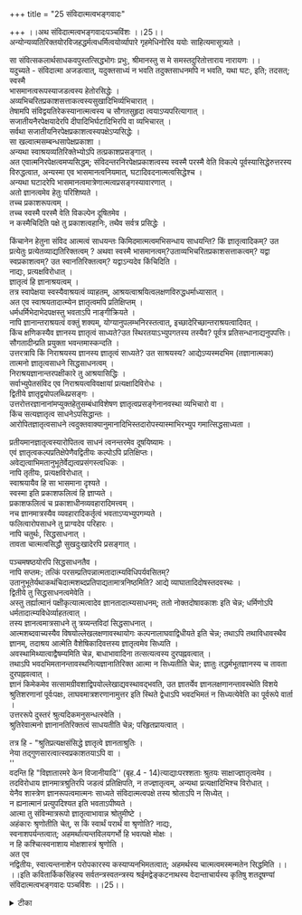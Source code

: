 +++
title = "25 संविदात्मत्वभङ्गवादः"

+++
।।अथ संविदात्मत्वभङ्गवादःपञ्चविंशः ।।25।।  
अन्योन्यव्यतिरिक्तयोरविजहद्धर्मत्वधर्मित्वयोर्व्यापारे गृहमेधिनोरिव ययोः साहित्यमासूत्र्यते ।  
  
सा संवित्सकलार्थसाधकवपुस्तत्सिद्धभोगः प्रभुः, श्रीमानस्तु स मे समस्तदुरितोत्ताराय नारायणः ।।  
यदुच्यते - संविदात्मा अजडत्वात्, यदुक्तसाध्यं न भवति तदुक्तसाधनमपि न भवति, यथा घटः, इति; तदसत्; स्वस्मै   
भासमानत्वरूपस्याजडत्वस्य हेतोरसिद्धेः ।  
 अव्यभिचरितप्रकाशसत्ताकत्वस्यसुखादिभिर्व्यभिचारात् ।  
 तेषामपि संविद्वयतिरेकस्यानात्मत्वस्य च सौगतसुहृदा त्वयाऽप्यपरित्यागात् ।  
सजातीयनैरपेक्षयादेरपि दीपादिभिर्घटादिभिरपि वा व्यभिचारत् ।  
 सर्वथा सजातीयनिरपेक्षप्रकाशत्वस्यपक्षेऽप्यसिद्धेः ।  
 सा खल्वात्मसम्बन्धसापेक्षप्रकाशा ।  
 अन्यथा स्वाश्रयव्यतिरिक्तेभ्योऽपि तत्प्रकाशप्रसङ्गात् ।  
अत एवात्मनिरपेक्षत्वमप्यसिद्धम्; संविदन्तरनिरपेक्षप्रकाशत्वस्य स्वस्मै परस्मै वेति विकल्पे पूर्वस्यासिद्धेरुत्तरस्य विरुद्धत्वात, अन्यस्मा एव भासमानत्वनियमात्, घटादिवदनात्मत्वसिद्धेश्च ।  
 अन्यथा घटादरेपि भासमानत्वमात्रेणात्मत्वप्रसङ्गस्यावारणात् ।  
 अतो ज्ञानत्वमेव हेतुः परिशिष्यते ।  
 तच्च प्रकाशरूपत्वम् ।  
 तच्च स्वस्मै परस्मै वेति विकल्पेन दूषितमेव ।  
 न कस्मैचिदिति पक्षे तु प्रकाशत्वहानिः, तथैव सर्वत्र प्रसिद्धेः ।  
  
किंचानेन हेतुना संविद आत्मत्वं साधयन्तः किमिदमात्मत्वमभिसन्धाय साधयन्ति? किं ज्ञातृत्वादिकम्? उत प्रत्येतुः प्रत्येतव्याद्यतिरिक्तत्वम् ? अथवा स्वस्मै भासमानत्वम्?उताव्यभिचरितप्रकाशसत्ताकत्वम्? यद्वा स्वप्रकाशत्वम्? उत स्वानतिरिक्तत्वम्? यद्वाऽन्यदेव किंचिदिति ।  
नाद्यः, प्रत्यक्षविरोधात् ।  
 ज्ञातृत्वं हि ज्ञानाश्रयत्वम् ।  
 तत्र स्वापेक्षया स्वस्यैवाश्रयत्वं व्याहतम्, आश्रयत्वाश्रयित्वलक्षणविरुद्धधर्माध्यासात् ।  
 अत एव स्वाश्रयतादात्म्येन ज्ञातृत्वमपि प्रतिक्षिप्तम् ।  
 धर्मधर्मिभेदाभेदपक्षस्तु भवताऽपि नाङ्गीक्रियते ।  
 नापि ज्ञानान्तराश्रयत्वं वक्तुं शक्यम्, योग्यानुपलम्भनिरस्तत्वात्, इच्छादेरिच्छान्तराश्रयत्वादिवत् ।  
 किंच क्षणिकस्यैव ज्ञानस्य ज्ञातृत्वं साध्यते?उत स्थिरतयाऽभ्युपगतस्य तस्यैव? पूर्वत्र प्रतिसन्धानाद्यनुपपत्तिः।  
सौगतादीन्प्रति प्रयुक्ता भवन्तमास्कन्दति ।  
उत्तरत्रापि किं निराश्रयस्य ज्ञानस्य ज्ञातृत्वं साध्यते? उत साश्रयस्य? आद्येऽप्यस्मदभिम (तज्ञानात्मका) तात्मनो ज्ञातृत्वसाधने सिद्धसाधनत्वम् ।  
 निराश्रयज्ञानान्तरपक्षीकारे तु आश्रयासिद्धिः ।  
 सर्वाभ्युपेतसंविद एव निराश्रयत्वविवक्षायां प्रत्यक्षादिविरोधः ।  
 द्वितीये ज्ञातृद्वयोपलब्धिप्रसङ्गः ।  
 उत्तरोत्तरज्ञानानांमप्युक्तहेतुसम्बंधाविशेषण ज्ञातृत्वप्रसङ्गेनानवस्था व्यभिचारो वा ।  
 किंच सत्यज्ञातृत्व साधनेऽपसिद्धान्तः ।  
 आरोपितज्ञातृत्वसाधने त्वदुक्तवाक्यानुमानादिभिस्तदारोपस्यास्माभिरभ्युप गमात्सिद्धसाध्यता ।  
  
प्रतीयमानज्ञातृत्वस्यारोपितत्व साधनं त्वनन्तरमेव दूषयिष्यामः ।  
 एवं ज्ञातृत्वकल्पप्रतिक्षेपेणैवद्वितीयः कल्पोऽपि प्रतिक्षिप्तः।  
अवेद्यत्वाभिमतानुभूतेर्वेद्यत्वप्रसंगस्त्वधिकः ।  
 नापि तृतीयः, प्रत्यक्षविरोधात् ।  
स्वाश्रयायैव हि सा भासमाना दृश्यते ।  
 स्वस्मा इति प्रकाशफलित्वं हि ज्ञाप्यते ।  
 प्रकाशफलित्वं च प्रकाशाधीनव्यवहारादिमत्त्वम् ।  
 नच ज्ञानमात्रस्यैव व्यवहारादिकर्तृत्वं भवताऽप्यभ्युपगम्यते ।  
 फलित्वारोपसाधने तु प्राग्वदेव परिहारः ।  
 नापि चतुर्थः, सिद्धसाधनात् ।  
 तावता चात्मत्वसिद्धौ सुखदुःखादेरपि प्रसङ्गात् ।  
  
पञ्चमषष्ठयोरपि सिद्धसाधनतैव ।  
 नापि सप्तमः; तत्किं परसम्प्रतिपन्नात्मतादात्म्यविधिपर्यवसितम्? उतानुभूतेर्यथाकथंचिदात्मशब्दप्रतिपाद्यतामात्रनिष्ठमिति? आद्ये व्याघातादिदोषस्तदवस्थः ।  
 द्वितीये तु सिद्धसाधनत्वमेवेति ।  
 अस्तु तर्ह्यात्मानं पक्षीकृत्यात्मत्वादेव ज्ञानतादात्म्यसाधनम्; ततो नोक्तदोषावकाशः इति चेन्न; धर्मिणोऽपि धर्मतादात्म्यविधेर्व्याहतत्वात् ।  
 तस्य ज्ञानत्वमात्रसाधने तु त्रय्यन्तविदां सिद्धसाधनात् ।  
 आत्मशब्दवाच्यस्यैव विषयोल्लेखलक्षणावस्थायोगः कल्पनालाघवाद्विधीयते इति चेन्न; तथाऽपि तथाविधावस्थैव ज्ञानम्, तदाश्रय आत्मेति वैशेषिकादिवत्तस्य ज्ञातृत्वमेव सिध्यति ।  
 अवस्थामिथ्यात्वाद्वैषम्यमिति चेन्न, बाधाभावादिना तत्सत्यत्वस्य दुरपह्नवत्वात् ।  
 तथाऽपि भवदभिमतानन्तावस्थनित्यज्ञानातिरिक्त आत्मा न सिध्यतीति चेन्न; ज्ञातुः तद्धर्मभूतज्ञानस्य च तावता दुरपह्नवत्वात् ।  
 ज्ञानं किमेकमेव सत्सामग्रीवशाद्विपयोल्लेखाद्यवस्थावद्भवति, उत ज्ञातर्येव ज्ञानलक्षणानन्तावस्थेति विशये श्रुतिशरणानां पूर्वःपक्षः, लाघवमात्रशरणानामुत्तर इति स्थिते द्वेधाऽपि भवदभिमतं न सिध्यत्येवेति का पूर्वरूपे वार्ता ।  
 उत्तररूपे दुस्तरं श्रुत्यदिकमनुसन्धत्स्वेति ।  
 श्रुतिरेवात्मनो ज्ञानानतिरिक्तत्वं साधयतीति चेन्न; परिहृतप्रायत्वात् ।  
  
तत्र हि - "श्रुतिप्रत्यक्षसंसिद्धे ज्ञातृत्वे ज्ञानताश्रुतिः ।  
 नेया तद्गुणसारत्वात्स्वप्रकाशतयाऽपि वा ।  
''  
वदन्ति हि "विज्ञातारमरे केन विजानीयादि'' (बृह.4 - 14)त्याद्याःपरश्शताः श्रुतयः साक्षाज्ज्ञातृत्वमेव ।  
 तदविरोधाय ज्ञानमात्रश्रुतिरपि जडत्वं प्रतिक्षिपति, न तज्ज्ञातृत्वम्, अन्यथा प्रत्यक्षादिभिश्च विरोधात् ।  
 येनैव शास्त्रेण ज्ञानरूपत्वमात्मनः साध्यते संविदात्मत्वपक्षे तस्य श्रोताऽपि न सिध्येत् ।  
 न ह्यनात्मानं प्रत्युपदिश्यत इति भवताऽपीष्यते ।  
 आत्मा तु संविन्मात्ररूपो ज्ञातृत्वाभावान्न श्रोतुमीष्टे ।  
 अहंकारः श्रृणोतीति चेत्, स किं स्वार्थं परार्थं वा श्रृणोति? नाद्यः,   
स्वनाशपर्यन्तत्वात्; अहमर्थात्यन्तविलयगर्भो हि भवत्पक्षे मोक्षः ।  
 न हि कश्चित्स्वनाशाय मोक्षशास्त्रं श्रृणोति ।  
 अत एव   
नद्वितीयः, स्वात्यन्तनाशेन परोपकारस्य कस्याप्यनभिमतत्वात्; अहमर्थस्य चात्मत्वमस्मन्मतेन सिद्धमिति ।।  
।।इति कवितार्किकसिंहस्य सर्वतन्त्रस्वतन्त्रस्य श्रईमद्वेङ्कटनाथस्य वेदान्ताचार्यस्य कृतिषु शतदूषण्यां संविदात्मत्वभङ्गवादः पञ्चविंशः ।।25।।

<details><summary>टीका</summary>

अनुभूतिविचारप्रकरणेन संगतिमभिप्रेत्यवादार्थं संगृह्णाति ।अन्योन्येति। बहुधास्फुटं भिन्नयोः पारमार्थिकधर्मधर्मिभावादभेदो न युक्त इत्याहअविजहदिति । ""य स्सर्वज्ञः सर्ववित्''(मुंड - 2 - 2 - 7) ""स्वाभाविकी ज्ञानबलक्रिया'' (श्वेता - 6.8)चेति श्रुतेरिति भावः ।असूत्रयेति । ""अभिद्योपदेशा'' (ब्र.सू.1 - 4 - 24) दित्यादिसूत्रेष्विति भावः ।सकलार्थसाधकेति। साधकशब्दो व्याप्यपरः । धूमोऽपिवह्निसाधक इतिवदीश्वरज्ञानस्यार्था व्यभिचारात्सर्वविषयप्रमेत्यर्थः ।तत्सिद्धिभोग इति। अपरिच्छिन्न स्वरूपसाक्षात्काराधीनापरिच्छिन्नानंद इत्यर्थः ।।
अत्र अजडत्वं स्वस्मै भासमानत्वं वा अव्यभिचरित प्रकाशसत्ताकत्वं वा सजातीयनिरपेक्ष प्रकाशत्वं वा आत्मनिरपेक्षत्वं वा संविदंतरनिरपेक्षत्वं वा ज्ञानत्वमेवेति वा विकल्प्याद्यंदूषयति ।स्वस्मा इति। स्वकर्तव्यव्यवहाराद्यनुगुणज्ञानप्रकाश्यत्वस्येत्यर्थः । द्वितीये आहअव्यभिचरितेति। व्यभिचारोव्यापकत्वा भावः । अव्यभिचारो व्यापकत्वं अव्यभिचरित प्रकाशो यस्येति बहुव्रीहिः । प्रकाशव्याप्तसत्ताकत्वमिति यावत् । व्याप्तिश्च कालिकी आदिपदेन दुःखादिर्गृह्यते । सुखादीनामपि संविदभिन्नतया पक्षत्वान्न व्यभिचार इत्याशंक्याह ।सजातीयेति। निराकरोति ।तेषामपीति। सुखादीनां संविदभेदे आत्मा भेदे च तयोरस्थैर्य प्रसंगस्य सुहृतप्रीत्यर्थं अंगीकर्तुं योग्योऽपि वैदिकान्वंचयितुं आत्मस्थैर्यकं चुकिना त्वया संविदात्माभेदो नांगीकृत इत्यर्थः । अपरित्यागादिति भेदः । तृतीये आह सजातीय निरपेक्ष व्यवहारस्येत्यर्थः । आदि पदेन सजातीय सापेक्ष व्यवहाराभावो गृह्यते । किं सजातीयपदं सजातीयप्रकाशपरं उत न आद्ये दोषः ।दीपादिभिरिति। संवित्प्रदीपसाधारणनिर्वचनीयाखंडधर्मरूपस्य प्रकाशत्वस्य परैरभ्युपगमादिति भावः । द्वितीये दोषमाह ।घटादिभिरिति। चतुर्थे आह ।सर्वथेति। प्रकाशपदं व्यवहारपरं केनापि रूपेण यत्सजातीयं तदनपेक्ष विवतारकमित्यर्थः । असिद्धिमुपपादयतिसा खल्विति। प्रकाशमात्रव्यवहारहेतुत्वे नित्यचैतन्येन सर्वदा सर्वेषां व्यवहारप्रसंगेन देवदत्तीयत्वादेरपि व्यवहारप्रयोजकतया तैरंगीकारादिति भावः ।अन्यथेति। तदीयत्वस्य व्यवहाराप्रयोजकत्वे देवदत्तस्यस्वीय घटसंविद्विषयव्यवहारवदितरेषामपि देवदत्तीय घटसंविद्विषय व्यवहार प्रसंगइत्यर्थः । पंचमं दूषयति ।अत एवेति। तत्तद्व्यवहारस्य तत्तदात्मसापेक्षत्वाभावे पूर्ववदति प्रसंगात् तत्सापेक्षत्वासिद्धिरित्यर्थः । षष्ठमाह ।।संविदंतरेति। संविदंतरनिरपेक्ष प्रकाशत्व रूपहेत्वंतर्गतप्रकाशोवस्तुतः किं स्वस्मा एव परस्मैवेति विकल्पः ।असिद्धेरिति। संविदतिरिक्तात्मन एव संविद्वयवहारकर्तृत्वासिद्धांते सिद्धिः परमतेंऽतकरणस्यैव कर्तृत्वादसिद्धिः ।विरुद्धत्वादिति। परस्मा एव प्रकाशमानत्वस्य घटादावनात्मत्व व्याप्यत्वदर्शनात्तद् व्याप्यस्य संविदन्तर निरपेक्षं परस्मा एव प्रकाशमानत्वस्य सुतरामनात्मत्वव्याप्यत्वादिति भावः । परस्मा एव भासमानत्वहेतुना सत्प्रतिपक्षत्वमाह ।अस्मा इति। परमतेप्याकारस्यैव व्यवहारकर्तृत्वेनतंप्रत्येव भासमानत्वादिति भावः ।अन्यथेति। यदि वस्तुतः स्वस्मै भासमानत्वस्यात्मत्वव्याप्तत्वा तत्सहचरित्वमात्रेण संविदंतर निरपेक्षप्रकाशमानस्याप्यात्मत्व व्याप्यत्वमिष्यते तदातत्सहचरित भासमात्रान्यस्वात्मत्वव्याप्तिप्रसंगेन तेन तदा घटादावात्मत्वसाधनं स्यादित्यर्थः । सप्तमाहअतो ज्ञानत्वमेवेति। प्रकाशत्वहानिमुपपादयति ।तदैवेति। यः प्रकाशः स किंचित्प्रतीति व्याप्तेरित्यर्थः ।
हेतुं दूषयित्वा साध्यं दूषयति ।किं चेति। ज्ञातृत्वादिकमित्यादिपदेन कर्तत्वभोक्तृत्वे गृह््येते ।प्रत्येतुरिति। पंचम्यंतं प्रत्येतव्यविशेषणं । ज्ञातृत्वे सति ज्ञेयत्वस्यविशिष्टस्य विवक्षितत्वान्न पूर्वाभेदःस्वानतिरिक्तत्वमिति। साध्यवाच्यात्मशब्दस्य स्वपरत्वाभिप्रायेण विकल्प्य अनुभूतिरात्मेत्यस्यस्वातिरिक्तो न भवतीत्ये तद्विकल्पार्थः ।प्रत्यक्षविरोधादिति। ज्ञानं ज्ञातृ न भवतीति प्रत्यक्षविरोधादित्यर्थः ।दूषणांतरमाहज्ञातृत्वं हीति। ननु स्वरूपतो ज्ञानरूपस्याश्रयतादात्म्यज्ञातृत्वमतिविरुद्धमित्यत आहअत एवेति। व्याघातादेवेति भावः । ननु धर्मधर्मिभावो नात्यंतभिन्नयोः घट पटयोस्तदभावात् । अतो धर्म धर्मिभवान्यथानुपपत्त्यैव धर्म धर्मिणो भेदअभेदसिद्धौ तस्यैव तादात्म्यरूपत्वात् ज्ञातृतादात्म्यात् ज्ञातृत्वाश्रयत्वं सिध्यत्वेवेत्यत्राहधर्मधर्मि भेदाभेदेति। भिन्नयोरेव धर्म धर्मिभावसिद्धिः । अतिप्रसंगस्तुप्रमाणबलेन परिहार्य इति भावः व्याघात परिहाराय ज्ञानांतराश्रयत्वं (++++) मिष्ट्याहत इत्याशंक्याह ।नापीति।योग्यानुपलंभेति। घटादिज्ञानेनांतरानुपलंभादिति भावः ।इच्छादेरिति। यथा इच्छाप्रयत्नादेरिच्छाद्याश्रयत्वमनुपलंभनिरस्तं तथेत्यर्थः ।भवंतमास्कंदयतीति। आत्मनः क्षणिकत्वादिति भावः ।अस्मदभिमतेति। प्रतिशरीरं भिन्नस्येत्यर्थः । ननु तादृशमीश्वरस्वरूपमस्तीतिचेत् तथा सति सिद्धसाधनमिति भावः । प्रत्यक्षादित्यादिपदेन सविषया संविन्निराश्रया प्रत्यक्षेण 
धर्मतया प्रतीयमानत्वाद्घटवदित्याद्यनुमान विरोधः ।""द्रष्टुदृष्टे'' (बृ.4.4.14)""र्विज्ञातारमरे'' (बृ.4.4.14)""रसयिताघ्राते''(बृह.5.7.23)त्यादि श्रुतिविरोधश्चगृहीतः ततश्चाश्रयासिद्धिरिति भावः । दूषणांतरमाह ।।उत्तरोत्तरेति। उत्तरोत्तरज्ञानानां ज्ञातृत्वाभावे व्यभिचारः ज्ञातृत्वांगीकारे अनवस्थेत्यर्थः ।अपसिद्धांत इति। ज्ञातृत्वस्य परमते मिथ्यात्वादिति भावः ।
ननु प्रतीय्यमान ज्ञातृत्वस्यमिथ्यात्वसाधने तात्पर्यमित्यत्राहप्रतीय्यमानेति। द्वितीय्यःकल्पः प्रत्येतुः प्रत्येतव्यादव्यतिरेकविकल्प इत्यर्थः ।वेद्यत्वप्रसंगस्त्विति। तथाच दृश्यत्वान्मिथ्यात्व प्रसंग इति भावः व्यवहारादिमत्वमित्यादिग्रहणेन सुख दुःखादिर्गृह्यते ।प्राग्वदेवेति। सिद्धसाधनमित्यर्थः ।तावतेति। तस्यैवात्मत्वे सुखादेरप्यात्मत्वप्रसंग इत्यर्थः ।
सिद्धासाधनतयैवेति। संविदस्संविदनतिरिक्तत्वस्य सिद्धत्वादिति भावः ।व्याघातादिति।परस्परप्रतिपन्नात्मनोज्ञातृत्वात् तदभेदसाधने पूर्वोक्तव्याघातः । प्रत्यक्षविरोधश्चेत्यर्थः ।सिद्धसाधनमेवेति।आत्मशब्दलक्ष्यत्वस्य अनुभूतावपि संभवादिति भावः । किं ज्ञानतादात्म्यमित्यत्र धर्मभूतज्ञानतादात्म्यं विवक्षितं उत ज्ञानत्वमात्रं यद्वा विषयोल्लेखः । नाद्य इत्याहधर्मिणोपीति। द्वितीये आह ।तस्येति। तृतीयं शंकते ।आत्मशब्दवाच्यस्यैवेति।तथाविधेति। सिद्धे ज्ञाने कादाचित्कविषयसंबंधस्य निरस्तत्वात् विषयोल्लेखो ज्ञानमेव पर्यवस्यतीति भावः ।बधाभावादिति। आदिपदेन अर्थक्रियाकारित्वं विवक्षितं । ननु भवन्मते ज्ञानस्यैव नित्यस्य घटादिविषयीकरणादनंतावस्थांगीक्रियते । तथा च तादृशावस्थाया एव ज्ञानतया तदाश्रयस्य ज्ञानस्यैव ज्ञातृत्वमस्तु न ततोऽतिरिक्त आत्मेति शंकते ।तथापीति । श्रुतिशरणानामिति । न विज्ञातुर्विज्ञातेर्विपरिलोपो विद्यत इति। ज्ञातृसमवेत ज्ञानस्य नित्यत्वश्रुतेर्ज्ञानसाधनविधान श्रुत्या च जन्यत्वसिद्धेश्चेति भावः ।पूर्वरूपेति। आत्मन एव घटादिविषयोल्लेखावस्थावत्वे इत्यर्थः ।तथा सत्यात्मसमवेतानेकज्ञानपक्षोस्त्वित्यत्राह ।उक्तरूप इति। श्रुतिरुदाहृतैव । आदिशब्देन नित्याभावात्मकोभिहित इत्यादिस्मृति ग्रहः ।। ननु""विज्ञानं यज्ञं तनुते'' (तै आनं 5 अनु) ""यो विज्ञानेतिष्ठन्नि'' (बृ - 5 - 7 - 22)त्यादि श्रुतिरेवात्मनो ज्ञानाभेदं साधयतीति शंकते ।श्रुतिरेवेति।परिहृतप्रायत्वादिति। तस्य ज्ञानत्वमात्रसाधने सिद्ध साधनादित्यनेनेत्यर्थः ।
उक्तं परिहारांतरं च संगृह्णाति।तत्र हीति। सारशब्दः प्रधानपरः । ज्ञानगुणसारत्वात् ज्ञानशब्देन व्यपदेश इत्यर्थः ।
ननु तस्य ज्ञानत्वमेवास्तु नतु ज्ञातृत्वमित्याशंक्य श्रुतिबलात्ज्ञातृत्वमपरिहार्यंमित्याह ।वदन्तीति।ननु ज्ञातृत्वमेवाधिकमेव प्रतिपाद्यत इत्यत्राहसाक्षादिति। ज्ञातृत्वस्य अंतःकरणोपाधिकत्वेपरंपरासंबंधाद्विज्ञातारमिति निर्देशोपपन्न एव ततोपाधिगतस्य तत्रारोपः श्रुतेरप्रामाण्यप्रसंगादिति भावः ।।नन्वेषोयमात्मा ज्ञानमात्रइति श्रुति विरोध इत्यत्राहतदविरोधायेति। मात्रशब्दः कार्त्स्न्य परः । संविद आत्मत्वे प्रतिपत्तुरभावाच्छास्त्रवैयर्थ्यं इत्याह ।येनेति। संविदात्मत्वपक्षे येनैव शास्त्रेण ज्ञान रूपत्वमात्मनस्साध्यते तस्य शास्त्रस्य श्रोतापि न सिध्यतीत्यन्वयः ननु संविदेव श्रृणोतीत्यत्राहआत्मा त्विति। ज्ञातृत्वविशेषत्वाच्छेतृत्वस्येति भावः । नन्वहंकारस्य श्रोतृत्वान्नशास्त्रवैयर्थ्यमिति शंकते ।अहंकार इति। स्वनाशपर्यवसितत्वमाह ।अहमर्थात्यंत विलयेति। ननु भवत्पक्षेप्येष दोषस्सम इत्यत्राहअहमर्थस्येति ।मोक्षकालतत्सत्ताभ्युपगमान्नदोष इति भावः ।।
इति वत्सकुलजलधिकौसुतेननृसिंहगुरुसतेन सिंहदेवेन कृतायांशतदूषणी टीकायां पंचविंशस्समाप्तः ।
</details>

